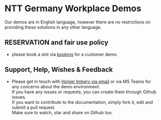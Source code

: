 # NTT Germany Workplace Demos
Our demos are in English language, however there are no restrictions on providing these solutions in any other language.

## RESERVATION and fair use policy
   - please book a slot via [booking](https://www.nttdemo.de/booking) for a customer demo.
      

## Support, Help, Wishes & Feedback

   - Please get in touch with [Holger Imbery via email](mailto:holger.imbery@global.ntt?subject=[nttdemo]%20Feedback) or
     via MS Teams for any concerns about the demo environment.  
     If you have any issues or requests, you can create them through Github issues.  
     If you want to contribute to the documentation, simply fork it, edit and submit a pull request.  
     Make sure to watch, star and share on Github too.
